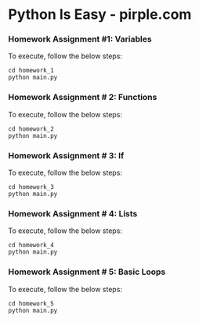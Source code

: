 # Python Is Easy - pirple.com

### Homework Assignment #1: Variables
To execute, follow the below steps:

    cd homework_1
    python main.py

### Homework Assignment # 2: Functions
To execute, follow the below steps:

    cd homework_2
    python main.py

### Homework Assignment # 3: If
To execute, follow the below steps:

    cd homework_3
    python main.py

### Homework Assignment # 4: Lists
To execute, follow the below steps:

    cd homework_4
    python main.py

### Homework Assignment # 5: Basic Loops
To execute, follow the below steps:

    cd homework_5
    python main.py